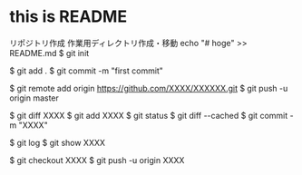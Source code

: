 # this is README
リポジトリ作成
作業用ディレクトリ作成・移動
echo "# hoge" >> README.md
$ git init

$ git add .
$ git commit -m "first commit"

$ git remote add origin https://github.com/XXXX/XXXXXX.git
$ git push -u origin master

$ git diff XXXX
$ git add XXXX
$ git status
$ git diff --cached
$ git commit -m "XXXX"

$ git log
$ git show XXXX

$ git checkout XXXX
$ git push -u origin XXXX